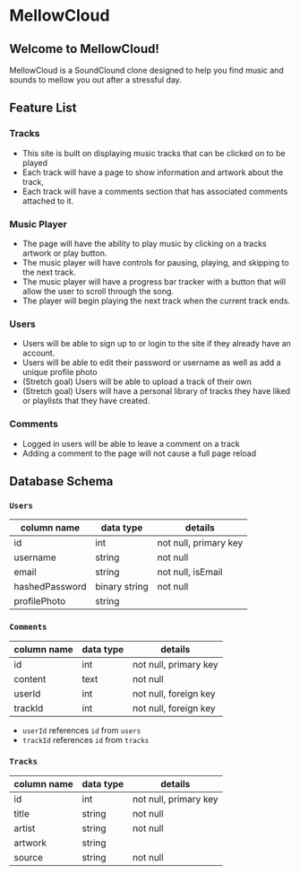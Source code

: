# MellowCloud
## Welcome to MellowCloud!
MellowCloud is a SoundClound clone designed to help you find music and sounds to mellow you out after a stressful day. 

## Feature List
### Tracks
 - This site is built on displaying music tracks that can be clicked on to be played
 - Each track will have a page to show information and artwork about the track,
 - Each track will have a comments section that has associated comments attached to it.
### Music Player
 - The page will have the ability to play music by clicking on a tracks artwork or play button.
 - The music player will have controls for pausing, playing, and skipping to the next track.
 - The music player will have a progress bar tracker with a button that will allow the user to scroll through the song.
 - The player will begin playing the next track when the current track ends.
### Users
 - Users will be able to sign up to or login to the site if they already have an account.
 - Users will be able to edit their password or username as well as add a unique profile photo
 - (Stretch goal) Users will be able to upload a track of their own
 - (Stretch goal) Users will have a personal library of tracks they have liked or playlists that they have created.
### Comments
 - Logged in users will be able to leave a comment on a track
 - Adding a comment to the page will not cause a full page reload

## Database Schema

### `Users`
| column name    | data type     | details               |
|----------------|---------------|-----------------------|
| id             | int           | not null, primary key |
| username       | string        | not null              |
| email          | string        | not null, isEmail     |
| hashedPassword | binary string | not null              |
| profilePhoto   | string        |                       |

### `Comments`
| column name | data type | details               |
|-------------|-----------|-----------------------|
| id          | int       | not null, primary key |
| content     | text      | not null              |
| userId      | int       | not null, foreign key |
| trackId     | int       | not null, foreign key |

- `userId` references `id` from `users`
- `trackId` references `id` from `tracks`

### `Tracks`
| column name | data type | details               |
|-------------|-----------|-----------------------|
| id          | int       | not null, primary key |
| title       | string    | not null              |
| artist      | string    | not null              |
| artwork     | string    |                       |
| source      | string    | not null              |
